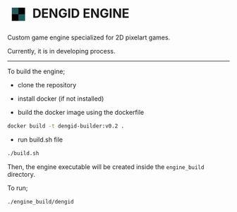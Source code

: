 # <img src="icon.png" alt="Dengid Engine Logo" width="30px" style="vertical-align: middle; padding: 10px"/> DENGID ENGINE

Custom game engine specialized for 2D pixelart games.

Currently, it is in developing process.

---

To build the engine;

- clone the repository

- install docker (if not installed)

- build the docker image using the dockerfile
```sh
docker build -t dengid-builder:v0.2 .
```

- run build.sh file
```sh
./build.sh
```

Then, the engine executable will be created inside the `engine_build` directory.

To run;
```sh
./engine_build/dengid
```
